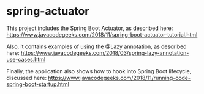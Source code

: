 # spring-actuator
This project includes the Spring Boot Actuator, as described here:
https://www.javacodegeeks.com/2018/11/spring-boot-actuator-tutorial.html

Also, it contains examples of using the @Lazy annotation, as described here:
https://www.javacodegeeks.com/2018/03/spring-lazy-annotation-use-cases.html

Finally, the application also shows how to hook into Spring Boot lifecycle, discussed here:
https://www.javacodegeeks.com/2018/11/running-code-spring-boot-startup.html